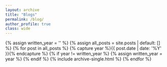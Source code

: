 ```yaml
---
layout: archive
title: "Blogs"
permalink: /blog/
author_profile: true
class: wide
---
```

{% assign written_year = '' %}
{% assign all_posts = site.posts | default: [] %}
{% for post in all_posts %}
  {% capture year %}{{ post.date | date: '%Y' }}{% endcapture %}
  {% if year != written_year %}
    {% assign written_year = year %}
  {% endif %}
  {% include archive-single.html %}
{% endfor %}
